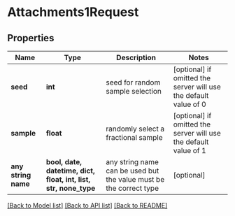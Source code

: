 # Attachments1Request


## Properties
Name | Type | Description | Notes
------------ | ------------- | ------------- | -------------
**seed** | **int** | seed for random sample selection | [optional]  if omitted the server will use the default value of 0
**sample** | **float** | randomly select a fractional sample | [optional]  if omitted the server will use the default value of 1
**any string name** | **bool, date, datetime, dict, float, int, list, str, none_type** | any string name can be used but the value must be the correct type | [optional]

[[Back to Model list]](../README.md#documentation-for-models) [[Back to API list]](../README.md#documentation-for-api-endpoints) [[Back to README]](../README.md)



